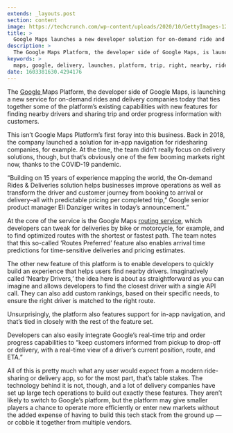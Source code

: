 ```yaml
--- 
extends: _layouts.post 
section: content 
image: https://techcrunch.com/wp-content/uploads/2020/10/GettyImages-1206514293.jpg?w=600 
title: > 
  Google Maps launches a new developer solution for on-demand ride and delivery companies – TechCrunch 
description: > 
  The Google Maps Platform, the developer side of Google Maps, is launching a new service for on-demand rides and delivery companies today that ties together some of the platform’s existing capabilities with new features for finding nearby drivers and sharing trip and order progress information with customers.This isn’t Google Maps Platform’s first foray into this business.The other new feature of this platform is to enable developers to quickly build an experience that helps users find nearby drivers.Imaginatively called ‘Nearby Drivers,’ the idea here is about as straightforward as you can imagine and allows developers to find the closest driver with a single API call.The technology behind it is not, though, and a lot of delivery companies have set up large tech operations to build out exactly these features. 
keywords: > 
  maps, google, delivery, launches, platform, trip, right, nearby, ride, developer, ondemand, service, thats, drivers, techcrunch, solution, companies 
date: 1603381630.4294176 
--- 
```

<div><p id="speakable-summary">The <a class="crunchbase-link" href="https://crunchbase.com/organization/google" target="_blank">Google </a> Maps Platform, the developer side of Google Maps, is launching a new service for on-demand rides and delivery companies today that ties together some of the platform&#8217;s existing capabilities with new features for finding nearby drivers and sharing trip and order progress information with customers.</p>
<p>This isn&#8217;t Google Maps Platform&#8217;s first foray into this business. Back in 2018, the company launched a solution for in-app navigation for ridesharing companies, for example. At the time, the team didn&#8217;t really focus on delivery solutions, though, but that&#8217;s obviously one of the few booming markets right now, thanks to the COVID-19 pandemic.</p>
<p>&#8220;Building on 15 years of experience mapping the world, the On-demand Rides &amp; Deliveries solution helps businesses improve operations as well as transform the driver and customer journey from booking to arrival or delivery&#8211;all with predictable pricing per completed trip,&#8221; Google senior product manager Eli Danziger writes in today&#8217;s announcement.&#8221;</p><p class="piano-inline-promo"></p>
<p>At the core of the service is the Google Maps <a href="https://cloud.google.com/maps-platform/routes">routing service</a>, which developers can tweak for deliveries by bike or motorcycle, for example, and to find optimized routes with the shortest or fastest path. The team notes that this so-called &#8216;Routes Preferred&#8217; feature also enables arrival time predictions for time-sensitive deliveries and pricing estimates.</p>
<p>The other new feature of this platform is to enable developers to quickly build an experience that helps users find nearby drivers. Imaginatively called &#8216;Nearby Drivers,&#8217; the idea here is about as straightforward as you can imagine and allows developers to find the closest driver with a single API call. They can also add custom rankings, based on their specific needs, to ensure the right driver is matched to the right route.</p>
<p>Unsurprisingly, the platform also features support for in-app navigation, and that&#8217;s tied in closely with the rest of the feature set.</p>
<p>Developers can also easily integrate Google&#8217;s real-time trip and order progress capabilities to &#8220;keep customers informed from pickup to drop-off or delivery, with a real-time view of a driver&#8217;s current position, route, and ETA.&#8221;</p>
<p>All of this is pretty much what any user would expect from a modern ride-sharing or delivery app, so for the most part, that&#8217;s table stakes. The technology behind it is not, though, and a lot of delivery companies have set up large tech operations to build out exactly these features. They aren&#8217;t likely to switch to Google&#8217;s platform, but the platform may give smaller players a chance to operate more efficiently or enter new markets without the added expense of having to build this tech stack from the ground up &#8212; or cobble it together from multiple vendors.</p>
<p>&#160;</p>
			</div>